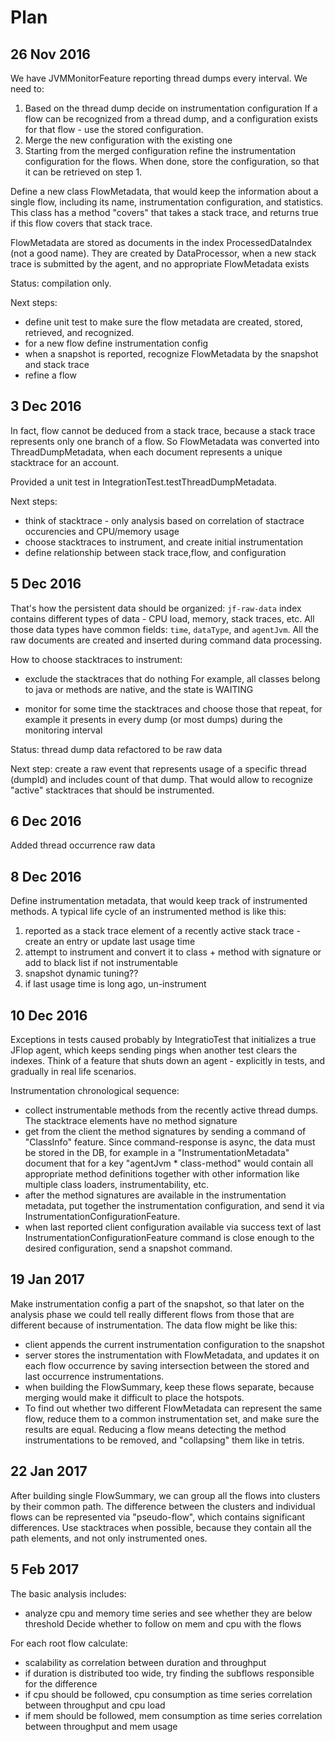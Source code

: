 # Plan

## 26 Nov 2016
We have JVMMonitorFeature reporting thread dumps every interval.
We need to:
 
 1. Based on the thread dump decide on instrumentation configuration
    If a flow can be recognized from a thread dump, and a configuration exists for that flow - use the stored configuration.   
 2. Merge the new configuration with the existing one
 3. Starting from the merged configuration refine the instrumentation configuration for the flows.
    When done, store the configuration, so that it can be retrieved on step 1.
    
Define a new class FlowMetadata, that would keep the information about a single flow, including its name, instrumentation configuration, and statistics.
This class has a method "covers" that takes a stack trace, and returns true if this flow covers that stack trace.

FlowMetadata are stored as documents in the index ProcessedDataIndex (not a good name).
They are created by DataProcessor, when a new stack trace is submitted by the agent, and no appropriate FlowMetadata exists

Status: compilation only.

Next steps: 

* define unit test to make sure the flow metadata are created, stored, retrieved, and recognized.
* for a new flow define instrumentation config
* when a snapshot is reported, recognize FlowMetadata by the snapshot and stack trace
* refine a flow

## 3 Dec 2016

In fact, flow cannot be deduced from a stack trace, because a stack trace represents only one branch of a flow.
So FlowMetadata was converted into ThreadDumpMetadata, when each document represents a unique stacktrace for an account. 

Provided a unit test in IntegrationTest.testThreadDumpMetadata.
  
Next steps:

* think of stacktrace - only analysis based on correlation of stactrace occurencies and CPU/memory usage
* choose stacktraces to instrument, and create initial instrumentation
* define relationship between stack trace,flow, and configuration
    
## 5 Dec 2016 
    
That's how the persistent data should be organized:
`jf-raw-data` index contains different types of data - CPU load, memory, stack traces, etc. All those data types have common fields: 
`time`, `dataType`, and `agentJvm`. All the raw documents are created and inserted during command data processing.
    
How to choose stacktraces to instrument:

* exclude the stacktraces that do nothing
 For example, all classes belong to java or methods are native, and the state is WAITING
 
* monitor for some time the stacktraces and choose those that repeat, 
for example it presents in every dump (or most dumps) during the monitoring interval  

Status: thread dump data refactored to be raw data

Next step: 
create a raw event that represents usage of a specific thread (dumpId) and includes count of that dump.
That would allow to recognize "active" stacktraces that should be instrumented.

## 6 Dec 2016

Added thread occurrence raw data

## 8 Dec 2016

Define instrumentation metadata, that would keep track of instrumented methods.
A typical life cycle of an instrumented method is like this:

1. reported as a stack trace element of a recently active stack trace - create an entry or update last usage time
2. attempt to instrument and convert it to class + method with signature or add to black list if not instrumentable
3. snapshot dynamic tuning??
4. if last usage time is long ago, un-instrument
 
## 10 Dec 2016

Exceptions in tests caused probably by IntegratioTest that initializes a true JFlop agent, which keeps sending pings when another test clears the indexes.
Think of a feature that shuts down an agent - explicitly in tests, and gradually in real life scenarios.

Instrumentation chronological sequence:

* collect instrumentable methods from the recently active thread dumps. The stacktrace elements have no method signature
* get from the client the method signatures by sending a command of "ClassInfo" feature.
  Since command-response is async, the data must be stored in the DB, for example in a "InstrumentationMetadata" document that
  for a key "agentJvm * class-method" would contain all appropriate method definitions together with other information 
  like multiple class loaders, instrumentability, etc.
* after the method signatures are available in the instrumentation metadata, put together the instrumentation configuration, 
  and send it via InstrumentationConfigurationFeature.
* when last reported client configuration available via success text of last InstrumentationConfigurationFeature command 
  is close enough to the desired configuration, send a snapshot command.

## 19 Jan 2017

 Make instrumentation config a part of the snapshot, so that later on the analysis phase we could tell really different flows
 from those that are different because of instrumentation.
 The data flow might be like this:

 * client appends the current instrumentation configuration to the snapshot
 * server stores the instrumentation with FlowMetadata, and updates it on each flow occurrence
   by saving intersection between the stored and last occurrence instrumentations.
 * when building the FlowSummary, keep these flows separate, because merging would make it difficult to place the hotspots.
 * To find out whether two different FlowMetadata can represent the same flow,
   reduce them to a common instrumentation set, and make sure the results are equal.
   Reducing a flow means detecting the method instrumentations to be removed, and "collapsing" them like in tetris.

## 22 Jan 2017

 After building single FlowSummary, we can group all the flows into clusters by their common path.
 The difference between the clusters and individual flows can be represented via "pseudo-flow", which contains significant differences.
 Use stacktraces when possible, because they contain all the path elements, and not only instrumented ones.

## 5 Feb 2017

 The basic analysis includes:
 * analyze cpu and memory time series and see whether they are below threshold
   Decide whether to follow on mem and cpu with the flows

 For each root flow calculate:
 * scalability as correlation between duration and throughput
 * if duration is distributed too wide, try finding the subflows responsible for the difference
 * if cpu should be followed, cpu consumption as time series correlation between throughput and cpu load
 * if mem should be followed, mem consumption as time series correlation between throughput and mem usage

